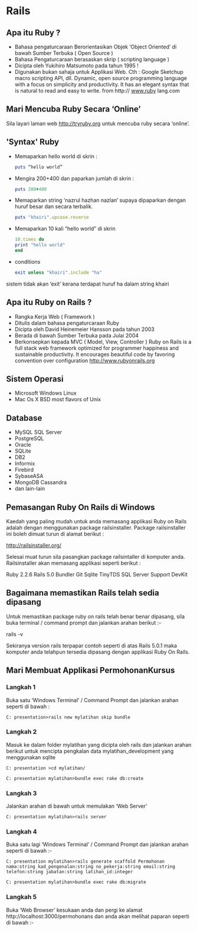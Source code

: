 # Rails

## Apa itu Ruby ?

* Bahasa pengaturcaraan Berorientasikan Objek ‘Object Oriented’ di bawah Sumber Terbuka ( Open Source )
* Bahasa Pengaturcaraan berasaskan skrip ( scripting language )
* Dicipta oleh Yukihiro Matsumoto pada tahun 1995 !
* Digunakan bukan sahaja untuk Applikasi Web. Cth : 
  Google Sketchup macro scripting API, dll.
  Dynamic, open source programming language with a focus on simplicity
  and productivity. It has an elegant syntax that is natural to read and easy to write. from http:// www.ruby lang.com

## Mari Mencuba Ruby Secara ‘Online’
Sila layari laman web http://tryruby.org untuk mencuba ruby secara ‘online’.

## 'Syntax' Ruby
- Memaparkan hello world di skrin :

  ```ruby 
  puts “hello world”
  ```
- Mengira 200+400 dan paparkan jumlah di skrin :

  ``` ruby
  puts 200+400
  ```
- Memaparkan string ‘nazrul hazhan nazlan’ supaya dipaparkan dengan huruf besar dan secara terbalik.

  ``` ruby
  puts "khairi".upcase.reverse
  ```
- Memaparkan 10 kali “hello world” di skrin

  ``` ruby
  10.times do
  print "hello world"
  end
  ```
- conditions

  ``` ruby
  exit unless "khairi".include "ha"
  ```
sistem tidak akan ‘exit’ kerana terdapat huruf ha dalam string khairi

## Apa itu Ruby on Rails ?

- Rangka Kerja Web ( Framework )
- Ditulis dalam bahasa pengaturcaraan Ruby
- Dicipta oleh David Heinemeier Hansson pada tahun 2003
- Berada di bawah Sumber Terbuka pada Julai 2004
- Berkonsepkan kepada MVC ( Model, View, Controller )
  Ruby on Rails is a full stack web framework optimized for programmer
  happiness and sustainable productivity. It encourages beautiful code by
  favoring convention over configuration http://www.rubyonrails.org

## Sistem Operasi

- Microsoft Windows Linux
- Mac Os X BSD most flavors of Unix

## Database

- MySQL SQL Server
- PostgreSQL
- Oracle
- SQLite
- DB2
- Informix
- Firebird
- SybaseASA
- MongoDB Cassandra
- dan lain-lain

## Pemasangan Ruby On Rails di Windows

Kaedah yang paling mudah untuk anda memasang applikasi Ruby on Rails adalah dengan menggunakan package railsinstaller. Package railsinstaller ini boleh dimuat turun di alamat berikut :

http://railsinstaller.org/

Selesai muat turun sila pasangkan package railsintaller di komputer anda. Railsinstaller akan memasang applikasi seperti berikut : 

Ruby 2.2.6
Rails 5.0
Bundler
Git
Sqlite
TinyTDS
SQL Server Support
DevKit

## Bagaimana memastikan Rails telah sedia dipasang

Untuk memastikan package ruby on rails telah benar benar dipasang, sila buka terminal / command prompt dan jalankan arahan berikut :- 

rails -v  

Sekiranya version rails terpapar contoh seperti di atas Rails 5.0.1 maka komputer anda telahpun tersedia dipasang dengan applikasi Ruby On Rails.


## Mari Membuat Applikasi PermohonanKursus

### Langkah 1

Buka satu ‘Windows Terminal’ / Command Prompt dan jalankan arahan seperti di bawah :

```
C: presentation>rails new mylatihan skip bundle
```

### Langkah 2

Masuk ke dalam folder mylatihan yang dicipta oleh rails dan jalankan arahan berikut untuk mencipta pengkalan data mylatihan_development yang menggunakan sqlite 

```
C: presentation >cd mylatihan/

C: presentation mylatihan>bundle exec rake db:create
```

### Langkah 3

Jalankan arahan di bawah untuk memulakan ‘Web Server’ 

```
C: presentation mylatihan>rails server
```

### Langkah 4

Buka satu lagi ‘Windows Terminal’ / Command Prompt dan jalankan arahan seperti di bawah :-

```
C: presentation mylatihan>rails generate scaffold Permohonan nama:string kad_pengenalan:string no_pekerja:string email:string telefon:string jabatan:string latihan_id:integer

C: presentation mylatihan>bundle exec rake db:migrate

```

### Langkah 5

Buka ‘Web Browser’ kesukaan anda dan pergi ke alamat http://localhost:3000/permohonans dan anda akan melihat paparan seperti di bawah :-







